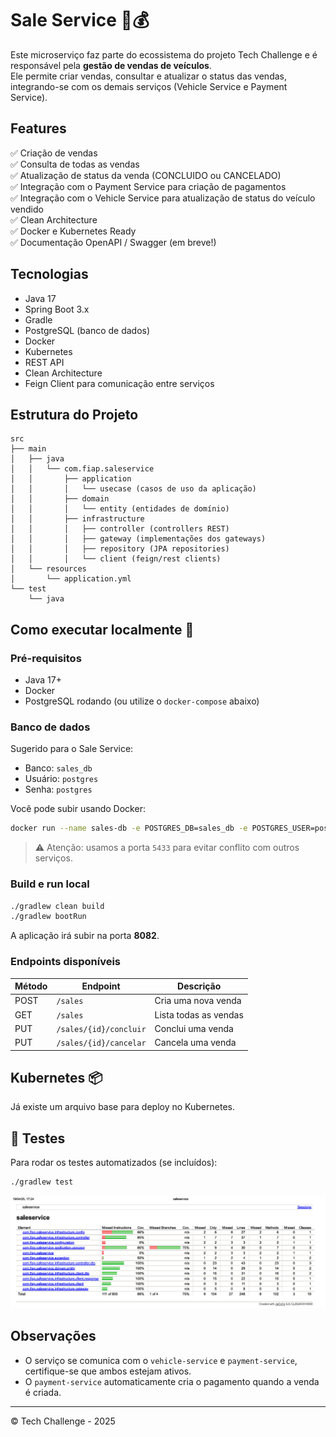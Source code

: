 
# Sale Service 🚗💰

Este microserviço faz parte do ecossistema do projeto Tech Challenge e é responsável pela **gestão de vendas de veículos**.  
Ele permite criar vendas, consultar e atualizar o status das vendas, integrando-se com os demais serviços (Vehicle Service e Payment Service).

## Features

✅ Criação de vendas  
✅ Consulta de todas as vendas  
✅ Atualização de status da venda (CONCLUIDO ou CANCELADO)  
✅ Integração com o Payment Service para criação de pagamentos  
✅ Integração com o Vehicle Service para atualização de status do veículo vendido  
✅ Clean Architecture  
✅ Docker e Kubernetes Ready  
✅ Documentação OpenAPI / Swagger (em breve!)

## Tecnologias

- Java 17
- Spring Boot 3.x
- Gradle
- PostgreSQL (banco de dados)
- Docker
- Kubernetes
- REST API
- Clean Architecture
- Feign Client para comunicação entre serviços

## Estrutura do Projeto

```
src
├── main
│   ├── java
│   │   └── com.fiap.saleservice
│   │       ├── application
│   │       │   └── usecase (casos de uso da aplicação)
│   │       ├── domain
│   │       │   └── entity (entidades de domínio)
│   │       ├── infrastructure
│   │       │   ├── controller (controllers REST)
│   │       │   ├── gateway (implementações dos gateways)
│   │       │   ├── repository (JPA repositories)
│   │       │   └── client (feign/rest clients)
│   └── resources
│       └── application.yml
└── test
    └── java
```

## Como executar localmente 🚀

### Pré-requisitos

- Java 17+
- Docker
- PostgreSQL rodando (ou utilize o `docker-compose` abaixo)

### Banco de dados

Sugerido para o Sale Service:
- Banco: `sales_db`
- Usuário: `postgres`
- Senha: `postgres`

Você pode subir usando Docker:

```bash
docker run --name sales-db -e POSTGRES_DB=sales_db -e POSTGRES_USER=postgres -e POSTGRES_PASSWORD=postgres -p 5433:5432 -d postgres
```

> ⚠️ Atenção: usamos a porta `5433` para evitar conflito com outros serviços.

### Build e run local

```bash
./gradlew clean build
./gradlew bootRun
```

A aplicação irá subir na porta **8082**.

### Endpoints disponíveis

| Método | Endpoint                       | Descrição                          |
|--------|--------------------------------|-----------------------------------|
| POST   | `/sales`                       | Cria uma nova venda               |
| GET    | `/sales`                       | Lista todas as vendas             |
| PUT    | `/sales/{id}/concluir`         | Conclui uma venda                 |
| PUT    | `/sales/{id}/cancelar`         | Cancela uma venda                 |

## Kubernetes 📦

Já existe um arquivo base para deploy no Kubernetes.

## 🧪 Testes

Para rodar os testes automatizados (se incluídos):

```bash
./gradlew test
```
![Cobertura de Testes](/images/Cobertura%20de%20Testes%20-%20sale-service.png)

## Observações

- O serviço se comunica com o `vehicle-service` e `payment-service`, certifique-se que ambos estejam ativos.
- O `payment-service` automaticamente cria o pagamento quando a venda é criada.

---

© Tech Challenge - 2025
